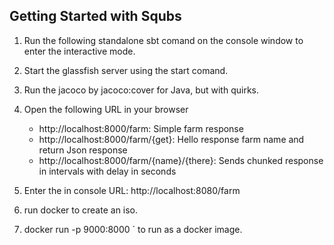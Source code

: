 Getting Started with Squbs
--------------------------

1. Run the following standalone sbt comand on the console window to enter the interactive mode.

2. Start the glassfish server using the start comand.

3. Run the jacoco by jacoco:cover for Java, but with quirks.

5. Open the following URL in your browser
   * http://localhost:8000/farm: Simple farm response
   * http://localhost:8000/farm/{get}: Hello response farm name and return Json response
   * http://localhost:8000/farm/{name}/{there}: Sends chunked response in intervals with delay in seconds

6. Enter the in console URL: http://localhost:8080/farm

7. run docker to create an iso.

8. docker run -p 9000:8000 <farmhands>` to run as a docker image.

